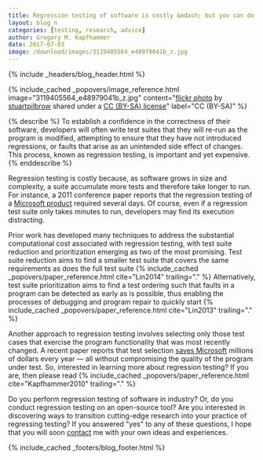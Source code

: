 ```yaml
---
title: Regression testing of software is costly &mdash; but you can do something about it!
layout: blog_n
categories: [testing, research, advice]
author: Gregory M. Kapfhammer
date: 2017-07-03
image: /download/images/3119405564_e48979041b_z.jpg
---
```


{% include _headers/blog_header.html %}

<!-- include_cached header image -->
{% include_cached _popovers/image_reference.html image="3119405564_e48979041b_z.jpg" content="<a title='155/365 Infinite Regression (fractal)' href='https://flickr.com/photos/stuartpilbrow/3119405564'>flickr photo</a> by <a href='https://flickr.com/people/stuartpilbrow'>stuartpilbrow</a> shared under a <a href='https://creativecommons.org/licenses/by-sa/2.0/'>CC (BY-SA) license</a>" label="CC (BY-SA)" %}

{% describe %}
To establish a confidence in the correctness of their software, developers will
often write test suites that they will re-run as the program is modified,
attempting to ensure that they have not introduced regressions, or faults that
arise as an unintended side effect of changes. This process, known as regression
testing, is important and yet expensive.
{% enddescribe %}

Regression testing is costly because, as software grows in size and complexity,
a suite accumulate more tests and therefore take longer to run. For instance, a
2011 conference paper reports that the regression testing of a [Microsoft
product](http://dl.acm.org/citation.cfm?id=2119649) required several days. Of
course, even if a regression test suite only takes minutes to run, developers
may find its execution distracting.

<p>
Prior work has developed many techniques to address the substantial
computational cost associated with regression testing, with test suite reduction
and prioritization emerging as two of the most promising. Test suite reduction
aims to find a smaller test suite that covers the same requirements as does the
full test suite {% include_cached _popovers/paper_reference.html cite="Lin2014"
trailing="." %} Alternatively, test suite prioritization aims to find a test
ordering such that faults in a program can be detected as early as is possible,
thus enabling the processes of debugging and program repair to quickly start {%
include_cached _popovers/paper_reference.html cite="Lin2013" trailing="." %}
</p>

<p>
Another approach to regression testing involves selecting only those test cases
that exercise the program functionality that was most recently changed. A recent
paper reports that test selection <a href =
"https://www.microsoft.com/en-us/research/publication/the-art-of-testing-less-without-sacrificing-quality/">saves
Microsoft</a> millions of dollars every year &mdash; all without compromising
the quality of the program under test. So, interested in learning more about
regression testing? If you are, then please read {% include_cached
_popovers/paper_reference.html cite="Kapfhammer2010" trailing="." %}
</p>

Do you perform regression testing of software in industry? Or, do you conduct
regression testing on an open-source tool? Are you interested in discovering
ways to transition cutting-edge research into your practice of regressing
testing? If you answered "yes" to any of these questions, I hope that you will
soon [contact]({{site.baseurl}}contact/) me with your own ideas and experiences.

{% include_cached _footers/blog_footer.html %}
